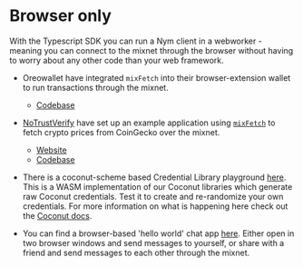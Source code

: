 # Browser only
With the Typescript SDK you can run a Nym client in a webworker - meaning you can connect to the mixnet through the browser without having to worry about any other code than your web framework.

- Oreowallet have integrated `mixFetch` into their browser-extension wallet to run transactions through the mixnet.
  - [Codebase](https://github.com/oreoslabs/oreowallet-extension/tree/mixFetch)

- [NoTrustVerify](https://notrustverify.ch/) have set up an example application using [`mixFetch`](https://sdk.nymtech.net/examples/mix-fetch) to fetch crypto prices from CoinGecko over the mixnet.
  - [Website](https://notrustverify.github.io/mixfetch-examples/)
  - [Codebase](https://github.com/notrustverify/mixfetch-examples)

- There is a coconut-scheme based Credential Library playground [here](https://coco-demo.nymtech.net/). This is a WASM implementation of our Coconut libraries which generate raw Coconut credentials. Test it to create and re-randomize your own credentials. For more information on what is happening here check out the [Coconut docs](https://nymtech.net/docs/coconut.html).

- You can find a browser-based 'hello world' chat app [here](https://chat-demo.nymtech.net). Either open in two browser windows and send messages to yourself, or share with a friend and send messages to each other through the mixnet.
